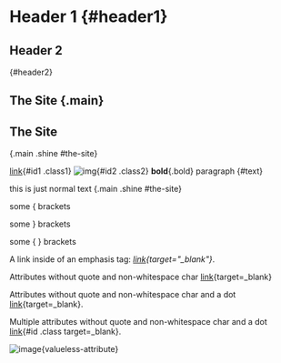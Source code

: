Header 1            {#header1}
========

## Header 2 ##
{#header2}

## The Site    {.main}

## The Site ##
{.main .shine #the-site}

[link](url){#id1 .class1} ![img](url){#id2 .class2}
**bold**{.bold} paragraph
{#text}

this is just normal text {.main .shine #the-site}

some { brackets

some } brackets

some { } brackets

A link inside of an emphasis tag: *[link](http://url.com){target="_blank"}*.

Attributes without quote and non-whitespace char [link](http://url.com){target=_blank}

Attributes without quote and non-whitespace char and a dot [link](http://url.com){target=_blank}.

Multiple attributes without quote and non-whitespace char and a dot [link](http://url.com){#id .class target=_blank}.

![image](/assets/image.jpg){valueless-attribute}
